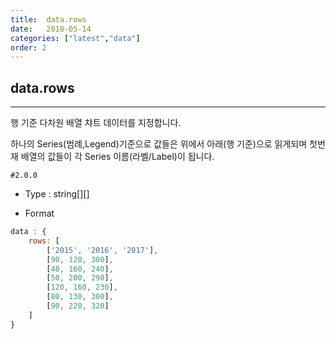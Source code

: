 ```yaml
---
title:  data.rows
date:   2018-05-14
categories: ["latest","data"]
order: 2
---
```


## data.rows
---

행 기준 다차원 배열 챠트 데이터를 지정합니다.

하나의 Series(범례,Legend)기준으로 값들은 위에서 아래(행 기준)으로 읽게되며 첫번재 배열의 값들이 각 Series 이름(라벨/Label)이 됩니다.

`#2.0.0`

* Type : string[][]

* Format
```javascript
data : {
	rows: [
		['2015', '2016', '2017'],
		[90, 120, 300],
		[40, 160, 240],
		[50, 200, 290],
		[120, 160, 230],
		[80, 130, 300],
		[90, 220, 320]
	]
}
```
